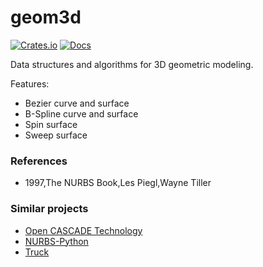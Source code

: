 # geom3d

[![Crates.io](https://img.shields.io/crates/v/geom3d.svg)](https://crates.io/crates/geom3d)
[![Docs](https://docs.rs/geom3d/badge.svg)](https://docs.rs/geom3d)

Data structures and algorithms for 3D geometric modeling.

Features:

- Bezier curve and surface
- B-Spline curve and surface
- Spin surface
- Sweep surface

### References

- 1997,The NURBS Book,Les Piegl,Wayne Tiller

### Similar projects

- [Open CASCADE Technology](https://dev.opencascade.org/doc/overview/html/index.html)
- [NURBS-Python](https://nurbs-python.readthedocs.io/)
- [Truck](https://github.com/ricosjp/truck)

